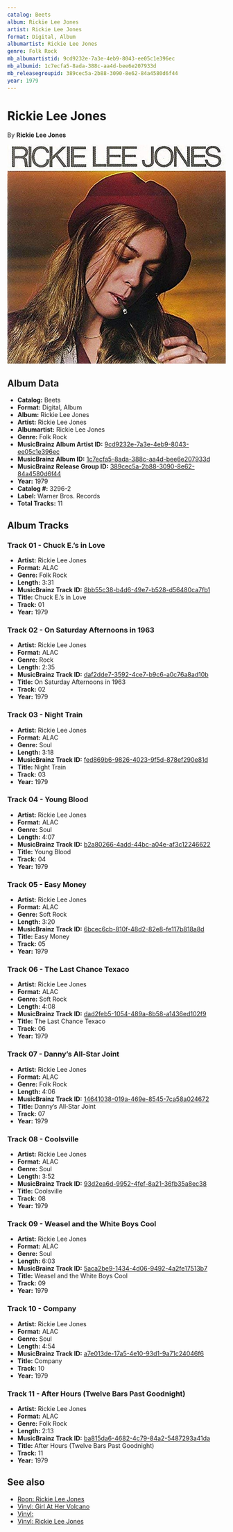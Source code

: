 ```yaml
---
catalog: Beets
album: Rickie Lee Jones
artist: Rickie Lee Jones
format: Digital, Album
albumartist: Rickie Lee Jones
genre: Folk Rock
mb_albumartistid: 9cd9232e-7a3e-4eb9-8043-ee05c1e396ec
mb_albumid: 1c7ecfa5-8ada-388c-aa4d-bee6e207933d
mb_releasegroupid: 389cec5a-2b88-3090-8e62-84a4580d6f44
year: 1979
---
```


# Rickie Lee Jones

By **Rickie Lee Jones**

![](../../assets/beetscovers/Rickie_Lee_Jones-Rickie_Lee_Jones.jpg)

## Album Data

- **Catalog:** Beets
- **Format:** Digital, Album
- **Album:** Rickie Lee Jones
- **Artist:** Rickie Lee Jones
- **Albumartist:** Rickie Lee Jones
- **Genre:** Folk Rock
- **MusicBrainz Album Artist ID:** [9cd9232e-7a3e-4eb9-8043-ee05c1e396ec](https://musicbrainz.org/artist/9cd9232e-7a3e-4eb9-8043-ee05c1e396ec)
- **MusicBrainz Album ID:** [1c7ecfa5-8ada-388c-aa4d-bee6e207933d](https://musicbrainz.org/release/1c7ecfa5-8ada-388c-aa4d-bee6e207933d)
- **MusicBrainz Release Group ID:** [389cec5a-2b88-3090-8e62-84a4580d6f44](https://musicbrainz.org/release-group/389cec5a-2b88-3090-8e62-84a4580d6f44)
- **Year:** 1979
- **Catalog #:** 3296-2
- **Label:** Warner Bros. Records
- **Total Tracks:** 11

## Album Tracks

### Track 01 - Chuck E.’s in Love

- **Artist:** Rickie Lee Jones
- **Format:** ALAC
- **Genre:** Folk Rock
- **Length:** 3:31
- **MusicBrainz Track ID:** [8bb55c38-b4d6-49e7-b528-d56480ca7fb1](https://musicbrainz.org/recording/8bb55c38-b4d6-49e7-b528-d56480ca7fb1)
- **Title:** Chuck E.’s in Love
- **Track:** 01
- **Year:** 1979

### Track 02 - On Saturday Afternoons in 1963

- **Artist:** Rickie Lee Jones
- **Format:** ALAC
- **Genre:** Rock
- **Length:** 2:35
- **MusicBrainz Track ID:** [daf2dde7-3592-4ce7-b9c6-a0c76a8ad10b](https://musicbrainz.org/recording/daf2dde7-3592-4ce7-b9c6-a0c76a8ad10b)
- **Title:** On Saturday Afternoons in 1963
- **Track:** 02
- **Year:** 1979

### Track 03 - Night Train

- **Artist:** Rickie Lee Jones
- **Format:** ALAC
- **Genre:** Soul
- **Length:** 3:18
- **MusicBrainz Track ID:** [fed869b6-9826-4023-9f5d-878ef290e81d](https://musicbrainz.org/recording/fed869b6-9826-4023-9f5d-878ef290e81d)
- **Title:** Night Train
- **Track:** 03
- **Year:** 1979

### Track 04 - Young Blood

- **Artist:** Rickie Lee Jones
- **Format:** ALAC
- **Genre:** Soul
- **Length:** 4:07
- **MusicBrainz Track ID:** [b2a80266-4add-44bc-a04e-af3c12246622](https://musicbrainz.org/recording/b2a80266-4add-44bc-a04e-af3c12246622)
- **Title:** Young Blood
- **Track:** 04
- **Year:** 1979

### Track 05 - Easy Money

- **Artist:** Rickie Lee Jones
- **Format:** ALAC
- **Genre:** Soft Rock
- **Length:** 3:20
- **MusicBrainz Track ID:** [6bcec6cb-810f-48d2-82e8-fe117b818a8d](https://musicbrainz.org/recording/6bcec6cb-810f-48d2-82e8-fe117b818a8d)
- **Title:** Easy Money
- **Track:** 05
- **Year:** 1979

### Track 06 - The Last Chance Texaco

- **Artist:** Rickie Lee Jones
- **Format:** ALAC
- **Genre:** Soft Rock
- **Length:** 4:08
- **MusicBrainz Track ID:** [dad2feb5-1054-489a-8b58-a1436ed102f9](https://musicbrainz.org/recording/dad2feb5-1054-489a-8b58-a1436ed102f9)
- **Title:** The Last Chance Texaco
- **Track:** 06
- **Year:** 1979

### Track 07 - Danny’s All‐Star Joint

- **Artist:** Rickie Lee Jones
- **Format:** ALAC
- **Genre:** Folk Rock
- **Length:** 4:06
- **MusicBrainz Track ID:** [14641038-019a-469e-8545-7ca58a024672](https://musicbrainz.org/recording/14641038-019a-469e-8545-7ca58a024672)
- **Title:** Danny’s All‐Star Joint
- **Track:** 07
- **Year:** 1979

### Track 08 - Coolsville

- **Artist:** Rickie Lee Jones
- **Format:** ALAC
- **Genre:** Soul
- **Length:** 3:52
- **MusicBrainz Track ID:** [93d2ea6d-9952-4fef-8a21-36fb35a8ec38](https://musicbrainz.org/recording/93d2ea6d-9952-4fef-8a21-36fb35a8ec38)
- **Title:** Coolsville
- **Track:** 08
- **Year:** 1979

### Track 09 - Weasel and the White Boys Cool

- **Artist:** Rickie Lee Jones
- **Format:** ALAC
- **Genre:** Soul
- **Length:** 6:03
- **MusicBrainz Track ID:** [5aca2be9-1434-4d06-9492-4a2fe17513b7](https://musicbrainz.org/recording/5aca2be9-1434-4d06-9492-4a2fe17513b7)
- **Title:** Weasel and the White Boys Cool
- **Track:** 09
- **Year:** 1979

### Track 10 - Company

- **Artist:** Rickie Lee Jones
- **Format:** ALAC
- **Genre:** Soul
- **Length:** 4:54
- **MusicBrainz Track ID:** [a7e013de-17a5-4e10-93d1-9a71c24046f6](https://musicbrainz.org/recording/a7e013de-17a5-4e10-93d1-9a71c24046f6)
- **Title:** Company
- **Track:** 10
- **Year:** 1979

### Track 11 - After Hours (Twelve Bars Past Goodnight)

- **Artist:** Rickie Lee Jones
- **Format:** ALAC
- **Genre:** Folk Rock
- **Length:** 2:13
- **MusicBrainz Track ID:** [ba815da6-4682-4c79-84a2-5487293a41da](https://musicbrainz.org/recording/ba815da6-4682-4c79-84a2-5487293a41da)
- **Title:** After Hours (Twelve Bars Past Goodnight)
- **Track:** 11
- **Year:** 1979


## See also

- [Roon: Rickie Lee Jones](../../Roon/Rickie_Lee_Jones/Rickie_Lee_Jones.md)
- [Vinyl: Girl At Her Volcano](../../Vinyl/Rickie_Lee_Jones/Girl_At_Her_Volcano.md)
- [Vinyl: ](../../Vinyl/Rickie_Lee_Jones/Rickie_Lee_Jones_index.md)
- [Vinyl: Rickie Lee Jones](../../Vinyl/Rickie_Lee_Jones/Rickie_Lee_Jones.md)
